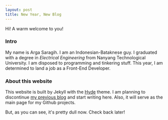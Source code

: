 ```yaml
---
layout: post
title: New Year, New Blog
---
```


Hi! A warm welcome to you! 

### Intro

My name is Arga Saragih. I am an Indonesian-Bataknese guy. I graduated with
a degree in *Electrical Engineering* from Nanyang Technological University.
I am disposed to programming and tinkering stuff. This year, I am determined to 
land a job as a Front-End Developer.

### About this website

This website is built by Jekyll with the [Hyde](https://github.com/poole/hyde") theme. I am planning to discontinue 
[my previous blog](https://sparkitmyway.wordpress.com) and start writing here. 
Also, it will serve as the main page for my Github projects.

But, as you can see, it's pretty dull now. Check back later!